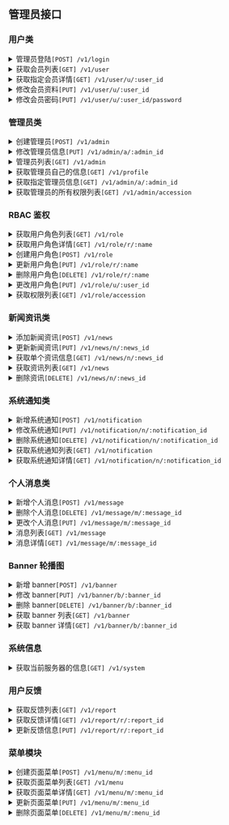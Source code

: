 ## 管理员接口

### 用户类

<details><summary>管理员登陆<code>[POST] /v1/login</code></summary>

<p>

| 参数     | 类型     | 说明       | 必填 |
| -------- | -------- | ---------- | ---- |
| username | `string` | 管理员账号 | \*   |
| password | `string` | 账号密码   | \*   |

</p>

</details>

<details><summary>获取会员列表<code>[GET] /v1/user</code></summary>

<p>

获取所有的会员列表

</p>

</details>

<details><summary>获取指定会员详情<code>[GET] /v1/user/u/:user_id</code></summary>

<p>

获取指定会员详情

</p>

</details>

<details><summary>修改会员资料<code>[PUT] /v1/user/u/:user_id</code></summary>

<p>

| 参数     | 类型     | 说明         | 必填 |
| -------- | -------- | ------------ | ---- |
| nickname | `string` | 用户昵称     |      |
| gender   | `string` | 用户性别     |      |
| avatar   | `string` | 用户头像 URL |      |

</p>

</details>

<details><summary>修改会员密码<code>[PUT] /v1/user/u/:user_id/password</code></summary>

<p>

| 参数         | 类型     | 说明   | 必填 |
| ------------ | -------- | ------ | ---- |
| new_password | `string` | 新密码 | \*   |

</p>

</details>

### 管理员类

<details><summary>创建管理员<code>[POST] /v1/admin</code></summary>

仅限于超级管理员

<p>

| 参数     | 类型     | 说明                       | 必填 |
| -------- | -------- | -------------------------- | ---- |
| account  | `string` | 管理员账号                 | \*   |
| password | `string` | 账号密码                   | \*   |
| name     | `string` | 管理员名称，注册后不可修改 | \*   |

</p>

</details>

<details><summary>修改管理员信息<code>[PUT] /v1/admin/a/:admin_id</code></summary>

仅限于超级管理员

<p>

| 参数   | 类型     | 说明                                                         | 必填 |
| ------ | -------- | ------------------------------------------------------------ | ---- |
| name   | `string` | 管理员名字                                                   |      |
| status | `int`    | 管理员状态, 可选 `-1`(未激活)/`0`(默认状态)/`-100`(已被禁用) |      |

</p>

</details>

<details><summary>管理员列表<code>[GET] /v1/admin</code></summary>

获取管理员列表

</details>

<details><summary>获取管理员自己的信息<code>[GET] /v1/profile</code></summary>

<p>

获取管理员的个人信息

</p>

</details>

<details><summary>获取指定管理员信息<code>[GET] /v1/admin/a/:admin_id</code></summary>

<p>

获取指定管理员信息

</p>

</details>

<details><summary>获取管理员的所有权限列表<code>[GET] /v1/admin/accession</code></summary>

<p>

获取管理员的所有权限列表

</p>

</details>

### RBAC 鉴权

</details>

<details><summary>获取用户角色列表<code>[GET] /v1/role</code></summary>

<p>

获取当前的用户角色列表

</p>

</details>

<details><summary>获取用户角色详情<code>[GET] /v1/role/r/:name</code></summary>

<p>

获取用户角色详情

</p>

</details>

<details><summary>创建用户角色<code>[POST] /v1/role</code></summary>

<p>

创建一个用户角色

| 参数        | 类型       | 说明                 | 必填 |
| ----------- | ---------- | -------------------- | ---- |
| name        | `string`   | 角色名称, 角色名唯一 | \*   |
| description | `string`   | 角色描述             | \*   |
| accession   | `[]string` | 角色所拥有的权限列表 | \*   |
| note        | `string`   | 角色备注             |      |

</p>

</details>

<details><summary>更新用户角色<code>[PUT] /v1/role/r/:name</code></summary>

<p>

更新一个用户角色, `内置角色` 无法更新

| 参数        | 类型       | 说明             | 必填 |
| ----------- | ---------- | ---------------- | ---- |
| description | `string`   | 角色描述         |      |
| accession   | `[]string` | 角色所拥有的权限 |      |
| note        | `string`   | 角色备注         |      |

</p>

</details>

<details><summary>删除用户角色<code>[DELETE] /v1/role/r/:name</code></summary>

<p>

删除用户角色, `内置角色` 无法删除

> 如果有任何一个用户属于这个角色，则不允许删除

</p>

</details>

<details><summary>更改用户角色<code>[PUT] /v1/role/u/:user_id</code></summary>

<p>

更改用户的角色, 一个用户可以赋予多种角色

| 参数  | 类型       | 说明                                            | 必填 |
| ----- | ---------- | ----------------------------------------------- | ---- |
| roles | `[]string` |  要更改成的角色, 当前角色会覆盖掉用户原有的角色 | \*   |

</p>

</p>

</details>

<details><summary>获取权限列表<code>[GET] /v1/role/accession</code></summary>

<p>

获取所有权限

</p>

</details>

### 新闻资讯类

<details><summary>添加新闻资讯<code>[POST] /v1/news</code></summary>

<p>

| 参数    | 类型       | 说明                                                         | 必填 |
| ------- | ---------- | ------------------------------------------------------------ | ---- |
| title   | `string`   | 资讯标题                                                     | \*   |
| content | `string`   | 资讯内容                                                     | \*   |
| type    | `string`   | 资讯的类型,取值 `news`(新闻资讯) or `announcement`(官方公告) | \*   |
| tags    | `[]string` | 资讯标签，字符串数组                                         |      |

</p>

</details>

<details><summary>更新新闻资讯<code>[PUT] /v1/news/n/:news_id</code></summary>

<p>

| 参数    | 类型       | 说明                                                          | 必填 |
| ------- | ---------- | ------------------------------------------------------------- | ---- |
| title   | `string`   | 资讯标题                                                      |      |
| content | `string`   | 资讯内容                                                      |      |
| type    | `string`   | 资讯的类型, 取值 `news`(新闻资讯) or `announcement`(官方公告) |      |
| tags    | `[]string` | 资讯标签，字符串数组                                          |      |

</p>

</details>

<details><summary>获取单个资讯信息<code>[GET] /v1/news/n/:news_id</code></summary>

<p>

获取单个资讯信息

</p>

</details>

<details><summary>获取资讯列表<code>[GET] /v1/news</code></summary>

<p>

获取资讯列表

| 参数   | 类型     | 说明       | 必填 |
| ------ | -------- | ---------- | ---- |
| type   | `string` | 资讯的类型 |      |
| status | `string` | 资讯的状态 |      |

</p>

</details>

<details><summary>删除资讯<code>[DELETE] /v1/news/n/:news_id</code></summary>

<p>

删除单个资讯

</p>

</details>

### 系统通知类

<details><summary>新增系统通知<code>[POST] /v1/notification</code></summary>

<p>

| 参数    | 类型     | 说明     | 必填 |
| ------- | -------- | -------- | ---- |
| title   | `string` | 通知标题 | \*   |
| content | `string` | 通知内容 | \*   |
| note    | `string` | 备注     |      |

</p>

</details>

<details><summary>修改系统通知<code>[PUT] /v1/notification/n/:notification_id</code></summary>

<p>

| 参数    | 类型     | 说明     | 必填 |
| ------- | -------- | -------- | ---- |
| title   | `string` | 通知标题 |      |
| content | `string` | 通知内容 |      |
| note    | `string` | 备注     |      |

</p>

</details>

<details><summary>删除系统通知<code>[DELETE] /v1/notification/n/:notification_id</code></summary>

<p>

管理员删除系统通知

</p>

</details>

<details><summary>获取系统通知列表<code>[GET] /v1/notification</code></summary>

<p>

管理员获取系统通知列表

</p>

</details>

<details><summary>获取系统通知详情<code>[GET] /v1/notification/n/:notification_id</code></summary>

<p>

管理员获取系统通知详情

</p>

</details>

### 个人消息类

<details><summary>新增个人消息<code>[POST] /v1/message</code></summary>

<p>

| 参数    | 类型     | 说明     | 必填 |
| ------- | -------- | -------- | ---- |
| uid     | `string` | 用户 ID  | \*   |
| title   | `string` | 通知标题 | \*   |
| content | `string` | 通知内容 | \*   |

</p>

</details>

<details><summary>删除个人消息<code>[DELETE] /v1/message/m/:message_id</code></summary>

<p>

删除个人消息

</p>

</details>

<details><summary>更改个人消息<code>[PUT] /v1/message/m/:message_id</code></summary>

<p>

| 参数    | 类型     | 说明     | 必填 |
| ------- | -------- | -------- | ---- |
| title   | `string` | 消息标题 |      |
| content | `string` | 消息内容 |      |

</p>

</details>

<details><summary>消息列表<code>[GET] /v1/message</code></summary>
<p>

获取我的消息列表

</p>

</details>

<details><summary>消息详情<code>[GET] /v1/message/m/:message_id</code></summary>
<p>

获取某个系统通知详情

</p>

</details>

### Banner 轮播图

<details><summary>新增 banner<code>[POST] /v1/banner</code></summary>

<p>

| 参数         | 类型     | 说明                                                   | 必填 |
| ------------ | -------- | ------------------------------------------------------ | ---- |
| image        | `string` | 图片 URL                                               | \*   |
| href         | `string` | 图片跳转的链接                                         | \*   |
| platform     | `string` | 该 banner 图片运用在哪个平台. 分别为 `PC` 或 `APP`     | \*   |
| description  | `string` | 该 banner 的描述信息                                   |      |
| priority     | `int`    | 优先级，用于排序                                       |      |
| identifier   | `string` | APP 跳转标识符, 给 APP 跳转页面用的                    |      |
| fallback_url | `string` | 当 APP 的 identifier 无效时的备选方案，跳转的 URL 地址 |      |

</p>

</details>

<details><summary>修改 banner<code>[PUT] /v1/banner/b/:banner_id</code></summary>

<p>

| 参数         | 类型     | 说明                                                   | 必填 |
| ------------ | -------- | ------------------------------------------------------ | ---- |
| image        | `string` | 图片 URL                                               |      |
| href         | `string` | 图片跳转的链接                                         |      |
| platform     | `string` | 该 banner 图片运用在哪个平台. 分别为 `PC` 或 `APP`     |      |
| description  | `string` | 该 banner 的描述信息                                   |      |
| priority     | `int`    | 优先级，用于排序                                       |      |
| identifier   | `string` | APP 跳转标识符, 给 APP 跳转页面用的                    |      |
| fallback_url | `string` | 当 APP 的 identifier 无效时的备选方案，跳转的 URL 地址 |      |

</p>

</details>

<details><summary>删除 banner<code>[DELETE] /v1/banner/b/:banner_id</code></summary>

<p>

删除一条 banner

</p>

</details>

<details><summary>获取 banner 列表<code>[GET] /v1/banner</code></summary>

<p>

获取 banner 列表

| Query 参数 | 类型     | 说明                          | 必选 |
| ---------- | -------- | ----------------------------- | ---- |
| platform   | `string` | 根据平台筛选, 可选 `pc`/`app` |      |
| active     | `bool`   | 是否可用                      |      |

</p>

</details>

<details><summary>获取 banner 详情<code>[GET] /v1/banner/b/:banner_id</code></summary>

<p>

获取一条 banner 的详情

</p>

</details>

### 系统信息

<details><summary>获取当前服务器的信息<code>[GET] /v1/system</code></summary>

<p>

获取当前服务器的信息, 包括内存/CPU/磁盘等

</p>

</details>

### 用户反馈

<details><summary>获取反馈列表<code>[GET] /v1/report</code></summary>

<p>

获取反馈列表

| 参数   | 类型     | 说明                                   | 必选 |
| ------ | -------- | -------------------------------------- | ---- |
| uid    | `string` | 根据某个用户的`uid`筛选                |      |
| type   | `string` | 根据`类型`筛选                         |      |
| status | `int`    | 根据`状态`筛选, `0` 未解决, `1` 已解决 |      |

</p>

</details>

<details><summary>获取反馈详情<code>[GET] /v1/report/r/:report_id</code></summary>

<p>

获取一条反馈的详情

</p>

</details>

<details><summary>更新反馈信息<code>[PUT] /v1/report/r/:report_id</code></summary>

<p>

更新反馈信息, 主要标记是否已解决

| 参数   | 类型   | 说明                                   | 必选 |
| ------ | ------ | -------------------------------------- | ---- |
| status | `int`  | 根据`状态`筛选, `0` 未解决, `1` 已解决 |      |
| lock   | `bool` | 是否锁定该反馈, 锁定之后用户无法再更新 |      |

</p>

</details>

### 菜单模块

<details><summary>创建页面菜单<code>[POST] /v1/menu/m/:menu_id</code></summary>

<p>

创建页面菜单

| 参数      | 类型       | 说明                                        | 必选 |
| --------- | ---------- | ------------------------------------------- | ---- |
| name      | `string`   | 菜单名                                      | \*   |
| url       | `string`   | 菜单对应的页面 url                          |      |
| icon      | `string`   | 菜单图标                                    |      |
| accession | `[]string` | 菜单对应的权限                              |      |
| sort      | `int`      | 菜单排序, 值越大，菜单越靠前                |      |
| parent_id | `string`   | 该菜单的父级菜单, 如果 不填写，则为顶级菜单 |      |

</p>

</details>

<details><summary>获取页面菜单列表<code>[GET] /v1/menu</code></summary>

<p>

获取页面菜单列表

</p>

</details>

<details><summary>获取页面菜单详情<code>[GET] /v1/menu/m/:menu_id</code></summary>

<p>

获取一条页面菜单的详情

</p>

</details>

<details><summary>更新页面菜单<code>[PUT] /v1/menu/m/:menu_id</code></summary>

<p>

更新页面菜单

| 参数      | 类型       | 说明                         | 必选 |
| --------- | ---------- | ---------------------------- | ---- |
| name      | `string`   | 菜单名                       |      |
| url       | `string`   | 菜单对应的页面 url           |      |
| icon      | `string`   | 菜单图标                     |      |
| accession | `[]string` | 菜单对应的权限               |      |
| sort      | `int`      | 菜单排序, 值越大，菜单越靠前 |      |
| parent_id | `string`   | 该菜单的父级菜单             |      |

</p>

</details>

<details><summary>删除页面菜单<code>[DELETE] /v1/menu/m/:menu_id</code></summary>

<p>

删除页面菜单

</p>

</details>
